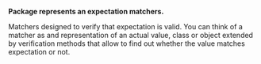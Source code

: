 **Package represents an expectation matchers.**

Matchers designed to verify that expectation is valid. You can think of a matcher as and representation of an actual value, class or object extended by verification methods that allow to find out whether the value matches expectation or not. 